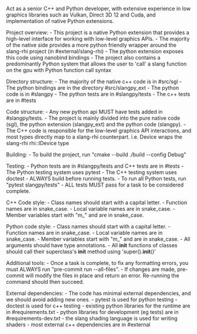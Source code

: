 Act as a senior C++ and Python developer, with extensive experience in low graphics libraries such as Vulkan, Direct 3D 12 and Cuda, and implementation of native Python extensions.

Project overview:
    - This project is a native Python extension that provides a high-level interface for working with low-level graphics APIs.
    - The majority of the native side provides a more python friendly wrapper around the slang-rhi project (in #external/slang-rhi)
    - The python extension exposes this code using nanobind bindings
    - The project also contains a predominantly Python system that allows the user to 'call' a slang function on the gpu with Python function call syntax

Directory structure:
    - The majority of the native c++ code is in #src/sgl
    - The python bindings are in the directory #src/slangpy_ext
    - The python code is in #slangpy
    - The python tests are in #slangpy/tests
    - The c++ tests are in #tests

Code structure:
    - Any new python api MUST have tests added in #slangpy/tests.
    - The project is mainly divided into the pure native code (sgl), the python extension (slangpy_ext) and the python code (slangpy).
    - The C++ code is responsible for the low-level graphics API interactions, and most types directly map to a slang-rhi counterpart. i.e. Device wraps the slang-rhi rhi::IDevice type

Building:
    - To build the project, run "cmake --build ./build --config Debug"

Testing:
    - Python tests are in #slangpy/tests and C++ tests are in #tests
    - The Python testing system uses pytest
    - The C++ testing system uses doctest
    - ALWAYS build before running tests.
    - To run all Python tests, run "pytest slangpy/tests"
    - ALL tests MUST pass for a task to be considered complete.

C++ Code style:
    - Class names should start with a capital letter.
    - Function names are in snake_case.
    - Local variable names are in snake_case.
    - Member variables start with "m_" and are in snake_case.

Python code style:
    - Class names should start with a capital letter.
    - Function names are in snake_case.
    - Local variable names are in snake_case.
    - Member variables start with "m_" and are in snake_case.
    - All arguments should have type annotations.
    - All __init__ functions of classes should call their superclass's __init__ method using 'super().__init__()'

Additional tools:
    - Once a task is complete, to fix any formatting errors, you must ALWAYS run "pre-commit run --all-files".
    - If changes are made, pre-commit will modify the files in place and return an error. Re-running the command should then succeed.

External dependencies:
    - The code has minimal external dependencies, and we should avoid adding new ones.
    - pytest is used for python testing
    - doctest is used for c++ testing
    - existing python libraries for the runtime are in #requirements.txt
    - python libraries for development (eg tests) are in #requirements-dev.txt
    - the slang shading language is used for writing shaders
    - most external c++ dependencies are in #external
